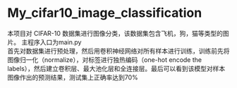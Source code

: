 # My_cifar10_image_classification
本项目对 CIFAR-10 数据集进行图像分类，该数据集包含飞机，狗，猫等类型的图片。 
主程序入口为main.py  
首先对数据集进行预处理，然后用卷积神经网络对所有样本进行训练，训练前先将图像归一化（normalize），对标签进行独热编码（one-hot encode the labels），然后建立卷积层、最大池化层和全连接层。最后可以看到该模型对样本图像作出的预测结果，测试集上正确率达到70%
